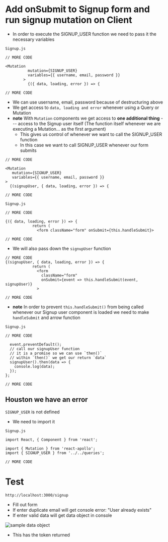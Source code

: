 # Add onSubmit to Signup form and run signup mutation on Client
* In order to execute the SIGNUP_USER function we need to pass it the necessary variables

`Signup.js`

```
// MORE CODE

<Mutation
          mutation={SIGNUP_USER}
          variables={{ username, email, password }}
        >
          {({ data, loading, error }) => {

// MORE CODE
```

* We can use username, email, password because of destructuring above
* We get access to `data, loading and error` whenever using a Query or Mutation
* **note** With `Mutation` components we get access to **one additional thing** --- access to the Signup user itself (The function itself whenever we are executing a Mutation... as the first argument)
    - This gives us control of whenever we want to call the SIGNUP_USER function
    - In this case we want to call SIGNUP_USER whenever our form submits

```
// MORE CODE

<Mutation
   mutation={SIGNUP_USER}
   variables={{ username, email, password }}
>
  {(signupUser, { data, loading, error }) => {

// MORE CODE
```

`Signup.js`

```
// MORE CODE

{({ data, loading, error }) => {
            return (
              <form className="form" onSubmit={this.handleSubmit}>

// MORE CODE
```

* We will also pass down the `signupUser` function

```
// MORE CODE
{(signupUser, { data, loading, error }) => {
            return (
              <form
                className="form"
                onSubmit={event => this.handleSubmit(event, signupUser)}
              >

// MORE CODE
```

* **note** In order to prevent `this.handleSubmit()` from being called whenever our Signup user component is loaded we need to make `handleSubmit` and arrow function

`Signup.js`

```
// MORE CODE

  event.preventDefault();
  // call our signupUser function
  // it is a promise so we can use `then()`
  // within `then()` we get our return `data`
  signupUser().then(data => {
    console.log(data);
  });
};

// MORE CODE
```

## Houston we have an error
`SIGNUP_USER` is not defined

* We need to import it

`Signup.js`

```
import React, { Component } from 'react';

import { Mutation } from 'react-apollo';
import { SIGNUP_USER } from '../../queries';

// MORE CODE
```

# Test
`http://localhost:3000/signup`

* Fill out form
* If enter duplicate email will get console error: "User already exists"
* If enter valid data will get data object in console

![sample data object](https://i.imgur.com/RXy5jY0.png)

* This has the token returned
